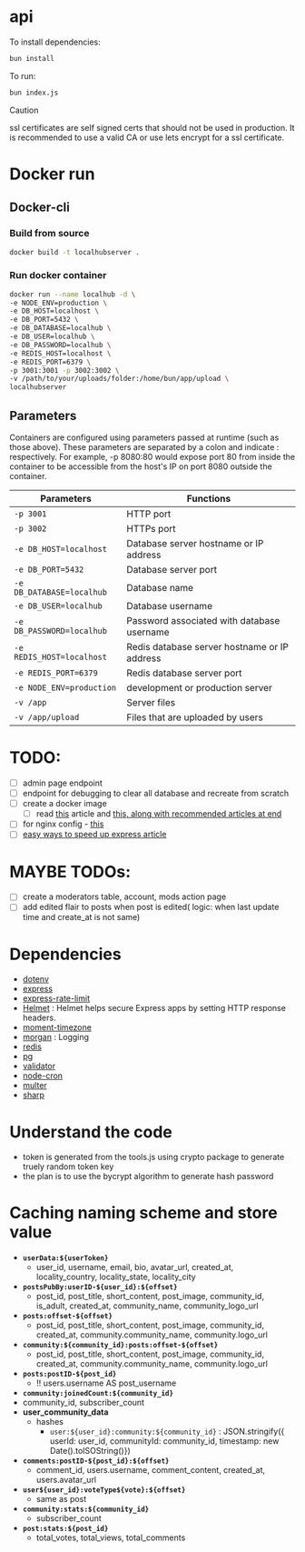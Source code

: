 # api

To install dependencies:

```bash
bun install
```

To run:

```bash
bun index.js
```
> [!CAUTION]
> ssl certificates are self signed certs that should not be used in production. 
> It is recommended to use a valid CA or use lets encrypt for a ssl certificate.

# Docker run
## Docker-cli
### Build from source 
```bash
docker build -t localhubserver .
```
### Run docker container
```bash
docker run --name localhub -d \
-e NODE_ENV=production \
-e DB_HOST=localhost \
-e DB_PORT=5432 \
-e DB_DATABASE=localhub \
-e DB_USER=localhub \
-e DB_PASSWORD=localhub \
-e REDIS_HOST=localhost \
-e REDIS_PORT=6379 \
-p 3001:3001 -p 3002:3002 \
-v /path/to/your/uploads/folder:/home/bun/app/upload \
localhubserver
```
## Parameters
Containers are configured using parameters passed at runtime (such as those above). These parameters are separated by a colon and indicate <external>:<internal> respectively. For example, -p 8080:80 would expose port 80 from inside the container to be accessible from the host's IP on port 8080 outside the container.

| Parameters  | Functions  |
|---|---|
| `-p 3001` | HTTP port |
| `-p 3002` | HTTPs port |
| `-e DB_HOST=localhost` | Database server hostname or IP address |
| `-e DB_PORT=5432` | Database server port |
| `-e DB_DATABASE=localhub` | Database name |
| `-e DB_USER=localhub` | Database username |
| `-e DB_PASSWORD=localhub` | Password associated with database username |
| `-e REDIS_HOST=localhost` | Redis database server hostname or IP address |
| `-e REDIS_PORT=6379` | Redis database server port |
| `-e NODE_ENV=production`  | development or production server  |
| `-v /app`  | Server files  |
| `-v /app/upload`  | Files that are uploaded by users  |


# TODO:
- [ ] admin page endpoint
- [ ] endpoint for debugging to clear all database and recreate from scratch
- [ ] create a docker image 
  - [ ] read [this](https://dev.to/duncanlew/best-practices-for-reducing-the-docker-image-size-for-a-nodejs-application-2m7a) article and [this, along with recommended articles at end](https://blog.devgenius.io/reduce-the-size-of-your-node-js-docker-image-by-up-to-90-53aad23890e2)
- [ ] for nginx config - [this](https://stackoverflow.com/a/54403319)
- [ ] [easy ways to speed up express article](https://stackabuse.com/6-easy-ways-to-speed-up-express/)

# MAYBE TODOs:
- [ ] create a moderators table, account, mods action page
- [ ] add edited flair to posts when post is edited( logic: when last update time and create_at is not same)

# Dependencies
- [dotenv](https://www.npmjs.com/package/dotenv)
- [express](https://www.npmjs.com/package/express)
- [express-rate-limit](https://www.npmjs.com/package/express-rate-limit)
- [Helmet](https://www.npmjs.com/package/helmet) : Helmet helps secure Express apps by setting HTTP response headers.
- [moment-timezone](https://www.npmjs.com/package/moment-timezone)
- [morgan](https://www.npmjs.com/package/morgan) : Logging
- [redis](https://www.npmjs.com/package/redis)
- [pg](https://www.npmjs.com/package/pg)
- [validator](https://www.npmjs.com/package/validator)
- [node-cron](https://www.npmjs.com/package/node-cron)
- [multer](https://www.npmjs.com/package/multer)
- [sharp](https://www.npmjs.com/package/sharp)

# Understand the code
- token is generated from the tools.js using crypto package to generate truely random token key
- the plan is to use the bycrypt algorithm to generate hash password

# Caching naming scheme and store value
- **`userData:${userToken}`**
  - user_id, username, email, bio, avatar_url, created_at, locality_country, locality_state, locality_city
- **`postsPubBy:userID-${user_id}:${offset}`**
  - post_id, post_title, short_content, post_image, community_id, is_adult, created_at, community_name, community_logo_url
- **`posts:offset-${offset}`**
  - post_id, post_title, short_content, post_image, community_id, created_at, community.community_name, community.logo_url
- **`community:${community_id}:posts:offset-${offset}`**
  - post_id, post_title, short_content, post_image, community_id, created_at, community.community_name, community.logo_url
- **`posts:postID-${post_id}`**
  - !! users.username AS post_username
- **`community:joinedCount:${community_id}`**
- community_id, subscriber_count
- **user_community_data**
  - hashes
    - `user:${user_id}:community:${community_id}` : JSON.stringify({ userId: user_id, communityId: community_id, timestamp: new Date().toISOString()})
- **`comments:postID-${post_id}:${offset}`**
  - comment_id, users.username, comment_content, created_at, users.avatar_url
- **`user${user_id}:voteType${vote}:${offset}`**
  - same as post
- **`community:stats:${community_id}`**
  - subscriber_count
- **`post:stats:${post_id}`**
  - total_votes, total_views, total_comments